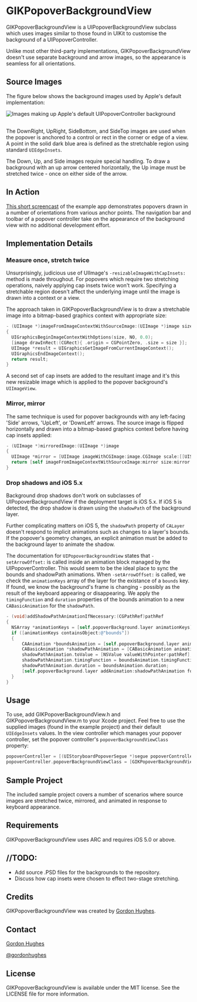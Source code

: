 # GIKPopoverBackgroundView

GIKPopoverBackgroundView is a UIPopoverBackgroundView subclass which uses images similar to those found in UIKit to customise the background of a UIPopoverController.

Unlike most other third-party implementations, GIKPopoverBackgroundView doesn't use separate background and arrow images, so the  appearance is seamless for all orientations.

## Source Images

The figure below shows the background images used by Apple's default implementation:

<img src="https://github.com/GiK/GIKPopoverBackgroundView/raw/gh-pages/AppleDefaultBackgroundImages.png" alt="Images making up Apple's default UIPopoverController background" title="Shared artwork images" style="display:block; margin: 10px auto 30px auto;" class="center">

The DownRight, UpRight, SideBottom, and SideTop images are used when the popover is anchored to a control or rect in the corner or edge of a view. A point in the solid dark blue area is defined as the stretchable region using standard `UIEdgeInsets`.

The Down, Up, and Side images require special handling. To draw a background with an up arrow centered horizontally, the Up image must be stretched twice - once on either side of the arrow.

## In Action

[This short screencast](http://d.pr/v/49MN) of the example app demonstrates popovers drawn in a number of orientations from various anchor points. The navigation bar and toolbar of a popover controller take on the appearance of the background view with no additional development effort.

## Implementation Details

### Measure once, stretch twice

Unsurprisingly, judicious use of UIImage's `-resizableImageWithCapInsets:` method is made throughout. For popovers which require two stretching operations, naively applying cap insets twice won't work. Specifying a stretchable region doesn't affect the underlying image until the image is drawn into a context or a view.

The approach taken in GIKPopoverBackgroundView is to draw a stretchable image into a bitmap-based graphics context with appropriate size:

``` objective-c
- (UIImage *)imageFromImageContextWithSourceImage:(UIImage *)image size:(CGSize)size
{
  UIGraphicsBeginImageContextWithOptions(size, NO, 0.0);
  [image drawInRect:(CGRect){ .origin = CGPointZero, .size = size }];
  UIImage *result = UIGraphicsGetImageFromCurrentImageContext();
  UIGraphicsEndImageContext();
  return result;
}
```

A second set of cap insets are added to the resultant image and it's this new resizable image which is applied to the popover background's `UIImageView`.

### Mirror, mirror

The same technique is used for popover backgrounds with any left-facing 'Side' arrows, 'UpLeft', or 'DownLeft' arrows. The source image is flipped horizontally and drawn into a bitmap-based graphics context before having cap insets applied:

``` objective-c
- (UIImage *)mirroredImage:(UIImage *)image
{
  UIImage *mirror = [UIImage imageWithCGImage:image.CGImage scale:[[UIScreen mainScreen] scale] orientation:UIImageOrientationUpMirrored];
  return [self imageFromImageContextWithSourceImage:mirror size:mirror.size];
}
```

### Drop shadows and iOS 5.x

Background drop shadows don't work on subclasses of UIPopoverBackgroundView if the deployment target is iOS 5.x. If iOS 5 is detected, the drop shadow is drawn using the `shadowPath` of the background layer.

Further complicating matters on iOS 5, the `shadowPath` property of `CALayer` doesn't respond to implicit animations such as changes to a layer's bounds. If the popover's geometry changes, an explicit animation must be added to the background layer to animate the shadow.

The documentation for `UIPopoverBackgroundView` states that `-setArrowOffset:` is called inside an animation block managed by the UIPopoverController. This would seem to be the ideal place to sync  the bounds and shadowPath animations. When `-setArrowOffset:` is called, we check the `animationKeys` array of the layer for the existance of a `bounds` key. If found, we know the background's frame is changing - possibly as the result of the keyboard appearing or disappearing. We apply the `timingFunction` and `duration` properties of the bounds animation to a new `CABasicAnimation` for the `shadowPath`.

``` objective-c
- (void)addShadowPathAnimationIfNecessary:(CGPathRef)pathRef
{
  NSArray *animationKeys = [self.popoverBackground.layer animationKeys];
  if ([animationKeys containsObject:@"bounds"])
  {
	  CAAnimation *boundsAnimation = [self.popoverBackground.layer animationForKey:@"bounds"];
	  CABasicAnimation *shadowPathAnimation = [CABasicAnimation animationWithKeyPath:@"shadowPath"];
	  shadowPathAnimation.toValue = [NSValue valueWithPointer:pathRef];
	  shadowPathAnimation.timingFunction = boundsAnimation.timingFunction;
	  shadowPathAnimation.duration = boundsAnimation.duration;
	  [self.popoverBackground.layer addAnimation:shadowPathAnimation forKey:@"shadowPath"];
  }
}
```

## Usage

To use, add GIKPopoverBackgroundView.h and GIKPopoverBackgroundView.m to your Xcode project. Feel free to use the supplied images (found in the example project) and their default `UIEdgeInsets` values. In the view controller which manages your popover controller, set the popover controller's `popoverBackgroundViewClass` property:

``` objective-c
popoverController = [(UIStoryboardPopoverSegue *)segue popoverController];
popoverController.popoverBackgroundViewClass = [GIKPopoverBackgroundView class];
```

## Sample Project

The included sample project covers a number of scenarios where source images are stretched twice, mirrored, and animated in response to keyboard appearance.

## Requirements

GIKPopoverBackgroundView uses ARC and requires iOS 5.0 or above.

## //TODO:

- Add source .PSD files for the backgrounds to the repository.
- Discuss how cap insets were chosen to effect two-stage stretching.

## Credits

GIKPopoverBackgroundView was created by [Gordon Hughes](https://github.com/gik/).

## Contact

[Gordon Hughes](https://github.com/gik/)

[@gordonhughes](http://twitter.com/gordonhughes)

## License

GIKPopoverBackgroundView is available under the MIT license. See the LICENSE file for more information.
